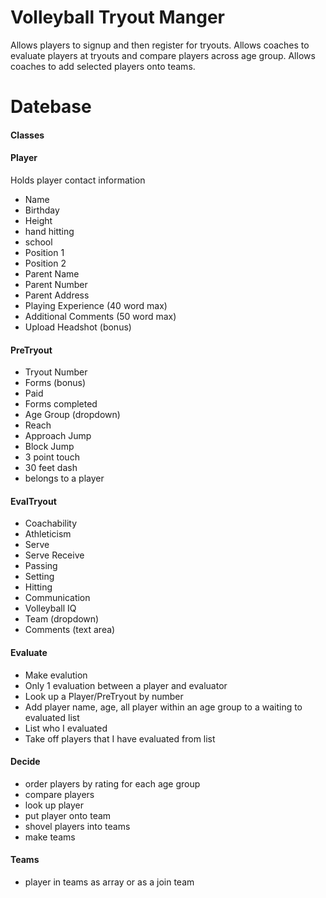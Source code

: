 # Volleyball Tryout Manger

Allows players to signup and then register for tryouts.
Allows coaches to evaluate players at tryouts and compare players across age group.
Allows coaches to add selected players onto teams.

# Datebase
#### Classes
#### Player
Holds player contact information
* Name
* Birthday
* Height
* hand hitting
* school
* Position 1
* Position 2
* Parent Name
* Parent Number
* Parent Address
* Playing Experience (40 word max)
* Additional Comments (50 word max)
* Upload Headshot (bonus)
#### PreTryout
* Tryout Number
* Forms (bonus)
* Paid
* Forms completed
* Age Group (dropdown)
* Reach
* Approach Jump
* Block Jump
* 3 point touch
* 30 feet dash
* belongs to a player
#### EvalTryout
* Coachability
* Athleticism
* Serve
* Serve Receive
* Passing
* Setting
* Hitting
* Communication
* Volleyball IQ
* Team (dropdown)
* Comments (text area)
#### Evaluate
* Make evalution
* Only 1 evaluation between a player and evaluator
* Look up a Player/PreTryout by number
* Add player name, age, all player within an age group to a waiting to evaluated list 
* List who I evaluated
* Take off players that I have evaluated from list
#### Decide
* order players by rating for each age group
* compare players
* look up player
* put player onto team
* shovel players into teams
* make teams
#### Teams
* player in teams as array or as a join team
